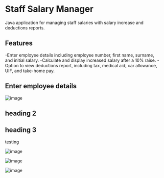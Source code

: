 # Staff Salary Manager
Java application for managing staff salaries with salary increase and deductions reports.

## Features
-Enter employee details including employee number, first name, surname, and initial salary.
-Calculate and display increased salary after a 10% raise.
-Option to view deductions report, including tax, medical aid, car allowance, UIF, and take-home pay.
## Enter employee details
![image](https://github.com/basgbasg/test/assets/133644970/f8cf8026-6713-4e17-99dd-3fd75a626d6c)
## heading 2

## heading 3

testing



![image](https://github.com/basgbasg/test/assets/133644970/50b35c71-633d-478f-b2c8-bc4a20bec48c)

![image](https://github.com/basgbasg/test/assets/133644970/eb8d883e-8c7e-41b4-8f9b-6095ab0142c4)

![image](https://github.com/basgbasg/test/assets/133644970/de5d06b2-4b62-4799-aa84-d3c44b993fe7)
